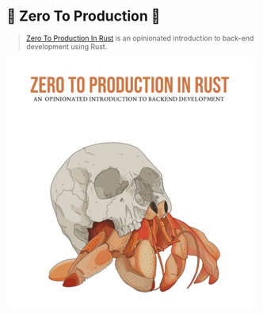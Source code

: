 # 🦀 Zero To Production 🚀

> [Zero To Production In Rust](https://zero2prod.com) is an opinionated introduction to back-end development using Rust.

![book cover](./assets/book_cover.png)

